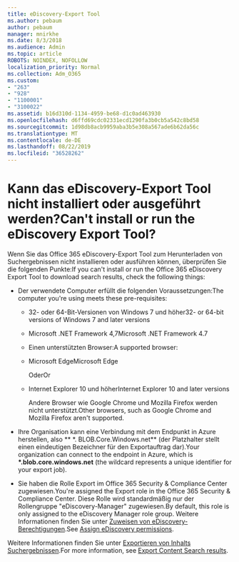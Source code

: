 ```yaml
---
title: eDiscovery-Export Tool
ms.author: pebaum
author: pebaum
manager: mnirkhe
ms.date: 8/3/2018
ms.audience: Admin
ms.topic: article
ROBOTS: NOINDEX, NOFOLLOW
localization_priority: Normal
ms.collection: Adm_O365
ms.custom:
- "263"
- "928"
- "1100001"
- "3100022"
ms.assetid: b16d310d-1134-4959-be68-d1c0ad463930
ms.openlocfilehash: d6ffd69cdc02331ecd1290fa3b0cb5a542c8bd58
ms.sourcegitcommit: 1d98db8acb9959aba3b5e308a567ade6b62da56c
ms.translationtype: MT
ms.contentlocale: de-DE
ms.lasthandoff: 08/22/2019
ms.locfileid: "36528262"
---
```

# <a name="cant-install-or-run-the-ediscovery-export-tool"></a><span data-ttu-id="84abf-102">Kann das eDiscovery-Export Tool nicht installiert oder ausgeführt werden?</span><span class="sxs-lookup"><span data-stu-id="84abf-102">Can't install or run the eDiscovery Export Tool?</span></span>

<span data-ttu-id="84abf-103">Wenn Sie das Office 365 eDiscovery-Export Tool zum Herunterladen von Suchergebnissen nicht installieren oder ausführen können, überprüfen Sie die folgenden Punkte:</span><span class="sxs-lookup"><span data-stu-id="84abf-103">If you can't install or run the Office 365 eDiscovery Export Tool to download search results, check the following things:</span></span>
  
- <span data-ttu-id="84abf-104">Der verwendete Computer erfüllt die folgenden Voraussetzungen:</span><span class="sxs-lookup"><span data-stu-id="84abf-104">The computer you're using meets these pre-requisites:</span></span>

  - <span data-ttu-id="84abf-105">32- oder 64-Bit-Versionen von Windows 7 und höher</span><span class="sxs-lookup"><span data-stu-id="84abf-105">32- or 64-bit versions of Windows 7 and later versions</span></span>

  - <span data-ttu-id="84abf-106">Microsoft .NET Framework 4,7</span><span class="sxs-lookup"><span data-stu-id="84abf-106">Microsoft .NET Framework 4.7</span></span>

  - <span data-ttu-id="84abf-107">Einen unterstützten Browser:</span><span class="sxs-lookup"><span data-stu-id="84abf-107">A supported browser:</span></span>

  - <span data-ttu-id="84abf-108">Microsoft Edge</span><span class="sxs-lookup"><span data-stu-id="84abf-108">Microsoft Edge</span></span>

    <span data-ttu-id="84abf-109">Oder</span><span class="sxs-lookup"><span data-stu-id="84abf-109">Or</span></span>

  - <span data-ttu-id="84abf-110">Internet Explorer 10 und höher</span><span class="sxs-lookup"><span data-stu-id="84abf-110">Internet Explorer 10 and later versions</span></span>

    <span data-ttu-id="84abf-111">Andere Browser wie Google Chrome und Mozilla Firefox werden nicht unterstützt.</span><span class="sxs-lookup"><span data-stu-id="84abf-111">Other browsers, such as Google Chrome and Mozilla Firefox aren't supported.</span></span>

- <span data-ttu-id="84abf-112">Ihre Organisation kann eine Verbindung mit dem Endpunkt in Azure herstellen, also \*\* \*. BLOB.Core.Windows.net\*\* (der Platzhalter stellt einen eindeutigen Bezeichner für den Exportauftrag dar).</span><span class="sxs-lookup"><span data-stu-id="84abf-112">Your organization can connect to the endpoint in Azure, which is **\*.blob.core.windows.net** (the wildcard represents a unique identifier for your export job).</span></span>

- <span data-ttu-id="84abf-113">Sie haben die Rolle Export im Office 365 Security &amp; Compliance Center zugewiesen.</span><span class="sxs-lookup"><span data-stu-id="84abf-113">You're assigned the Export role in the Office 365 Security &amp; Compliance Center.</span></span> <span data-ttu-id="84abf-114">Diese Rolle wird standardmäßig nur der Rollengruppe "eDiscovery-Manager" zugewiesen.</span><span class="sxs-lookup"><span data-stu-id="84abf-114">By default, this role is only assigned to the eDiscovery Manager role group.</span></span> <span data-ttu-id="84abf-115">Weitere Informationen finden Sie unter [Zuweisen von eDiscovery-Berechtigungen](https://support.office.com/article/assign-ediscovery-permissions-in-the-office-365-security-compliance-center-5b9a067b-9d2e-4aa5-bb33-99d8c0d0b5d7#moreinfo).</span><span class="sxs-lookup"><span data-stu-id="84abf-115">See [Assign eDiscovery permissions](https://support.office.com/article/assign-ediscovery-permissions-in-the-office-365-security-compliance-center-5b9a067b-9d2e-4aa5-bb33-99d8c0d0b5d7#moreinfo).</span></span>

<span data-ttu-id="84abf-116">Weitere Informationen finden Sie unter [Exportieren von Inhalts Suchergebnissen](https://support.office.com/article/Export-Content-Search-results-from-the-Office-365-Security-Compliance-Center-ed48d448-3714-4c42-85f5-10f75f6a4278).</span><span class="sxs-lookup"><span data-stu-id="84abf-116">For more information, see [Export Content Search results](https://support.office.com/article/Export-Content-Search-results-from-the-Office-365-Security-Compliance-Center-ed48d448-3714-4c42-85f5-10f75f6a4278).</span></span>
  